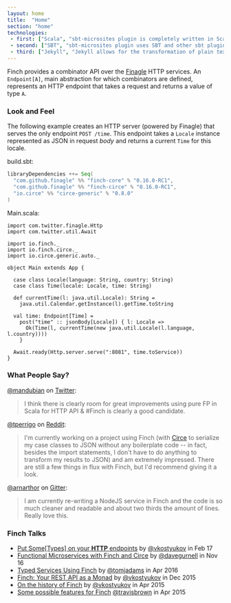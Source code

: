 ```yaml
---
layout: home
title:  "Home"
section: "home"
technologies:
 - first: ["Scala", "sbt-microsites plugin is completely written in Scala"]
 - second: ["SBT", "sbt-microsites plugin uses SBT and other sbt plugins to generate microsites easily"]
 - third: ["Jekyll", "Jekyll allows for the transformation of plain text into static websites and blogs."]
---
```


Finch provides a combinator API over the [Finagle][finagle] HTTP services. An `Endpoint[A]`, main
abstraction for which combinators are defined, represents an HTTP endpoint that takes a request and
returns a value of type `A`.

### Look and Feel

The following example creates an HTTP server (powered by Finagle) that serves the only endpoint
`POST /time`. This endpoint takes a `Locale` instance represented as JSON in request _body_ and
returns a current `Time` for this locale.

build.sbt:

```scala
libraryDependencies ++= Seq(
  "com.github.finagle" %% "finch-core" % "0.16.0-RC1",
  "com.github.finagle" %% "finch-circe" % "0.16.0-RC1",
  "io.circe" %% "circe-generic" % "0.8.0"
)
```

Main.scala:

```tut:silent
import com.twitter.finagle.Http
import com.twitter.util.Await

import io.finch._
import io.finch.circe._
import io.circe.generic.auto._

object Main extends App {

  case class Locale(language: String, country: String)
  case class Time(locale: Locale, time: String)

  def currentTime(l: java.util.Locale): String =
    java.util.Calendar.getInstance(l).getTime.toString

  val time: Endpoint[Time] =
    post("time" :: jsonBody[Locale]) { l: Locale =>
      Ok(Time(l, currentTime(new java.util.Locale(l.language, l.country))))
    }

  Await.ready(Http.server.serve(":8081", time.toService))
}
```

### What People Say?

[@mandubian](https://twitter.com/mandubian) on
[Twitter](https://twitter.com/mandubian/status/652136674353283072):

> I think there is clearly room for great improvements using pure FP in Scala for HTTP API & #Finch
> is clearly a good candidate.

[@tperrigo](https://www.reddit.com/user/tperrigo) on
[Reddit](https://www.reddit.com/r/scala/comments/3kaael/which_framework_to_use_for_development_of_a_rest/cv13vvg):

> I'm currently working on a project using Finch (with [Circe][circe] to serialize my case classes
> to JSON without any  boilerplate code -- in fact, besides the import statements, I don't have to
> do anything to transform my results to JSON) and am extremely impressed. There are still a few
> things in flux with Finch, but I'd recommend giving it a look.

[@arnarthor](https://github.com/arnarthor) on
[Gitter](https://gitter.im/finagle/finch?at=56159d7476d984a35875c13a):

> I am currently re-writing a NodeJS service in Finch and the code is so much cleaner and readable
> and about two thirds the amount of lines. Really love this.

### Finch Talks

* [Put Some[Types] on your **HTTP** endpoints][matsuri17] by [@vkostyukov][vkostyukov] in Feb 17
* [Functional Microservices with Finch and Circe][ucon16] by [@davegurnell][davegurnell] in Nov 16
* [Typed Services Using Finch][ylj16] by [@tomjadams][tomjadams] in Apr 2016
* [Finch: Your REST API as a Monad][scalax] by [@vkostyukov][vkostyukov] in Dec 2015
* [On the history of Finch][sfscala-vk] by [@vkostyukov][vkostyukov] in Apr 2015
* [Some possible features for Finch][sfscala-tb] [@travisbrown][travisbrown] in Apr 2015


[finagle]: http://twitter.github.io/finagle/
[circe]: https://github.com/travisbrown/circe
[matsuri17]: http://kostyukov.net/slides/finch-tokyo
[ylj16]: https://www.youtube.com/watch?v=xkZOyY9PG88
[ucon16]: https://skillsmatter.com/skillscasts/9335-high-flying-free-and-easy-functional-microservices-with-finch
[scalax]: https://skillsmatter.com/skillscasts/6876-finch-your-rest-api-as-a-monad
[sfscala-vk]: https://www.youtube.com/watch?v=bbzRTxGDFhs
[sfscala-tb]: https://www.youtube.com/watch?v=noCyZ6B__iE
[vkostyukov]: https://twitter.com/vkostyukov
[travisbrown]: https://twitter.com/travisbrown
[tomjadams]: https://twitter.com/tomjadams
[davegurnell]: https://twitter.com/davegurnell

